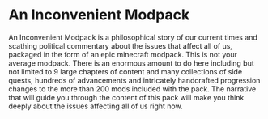 # An Inconvenient Modpack

An Inconvenient Modpack is a philosophical story of our current times and scathing political commentary about the issues that affect all of us, packaged in the form of an epic minecraft modpack. This is not your average modpack. There is an enormous amount to do here including but not limited to 9 large chapters of content and many collections of side quests, hundreds of advancements and intricately handcrafted progression changes to the more than 200 mods included with the pack. The narrative that will guide you through the content of this pack will make you think deeply about the issues affecting all of us right now.
